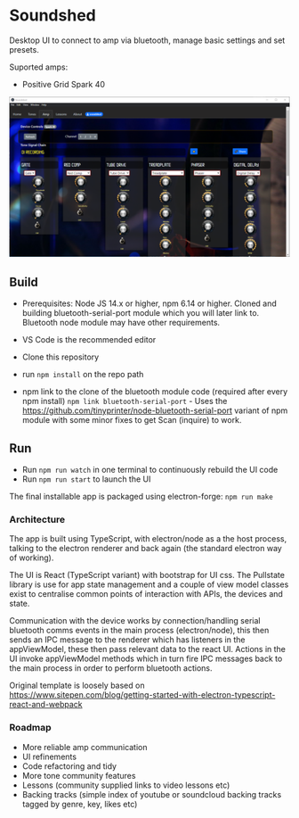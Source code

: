# Soundshed

Desktop UI to connect to amp via bluetooth, manage basic settings and set presets.

Suported amps:
- Positive Grid Spark 40

![](docs/screens/ui.png)

## Build

- Prerequisites: Node JS 14.x or higher, npm 6.14 or higher. Cloned and building bluetooth-serial-port module which you will later link to. Bluetooth node module may have other requirements.
- VS Code is the recommended editor

- Clone this repository
- run `npm install` on the repo path
- npm link to the clone of the bluetooth module code (required after every npm install) `npm link bluetooth-serial-port` - Uses the https://github.com/tinyprinter/node-bluetooth-serial-port variant of npm module with some minor fixes to get Scan (inquire) to work.

## Run
- Run `npm run watch` in one terminal to continuously rebuild the UI code
- Run `npm run start` to launch the UI


The final installable app is packaged using electron-forge:
`npm run make`

### Architecture
The app is built using TypeScript, with electron/node as a the host process, talking to the electron renderer and back again (the standard electron way of working). 

The UI is React (TypeScript variant) with bootstrap for UI css. The Pullstate library is use for app state management and a couple of view model classes exist to centralise common points of interaction with APIs, the devices and state.

Communication with the device works by connection/handling serial bluetooth comms events in the main process (electron/node), this then sends an IPC message to the renderer which has listeners in the appViewModel, these then pass relevant data to the react UI. Actions in the UI invoke appViewModel methods which in turn fire IPC messages back to the main process in order to perform bluetooth actions.

Original template is loosely based on https://www.sitepen.com/blog/getting-started-with-electron-typescript-react-and-webpack

### Roadmap

- More reliable amp communication
- UI refinements
- Code refactoring and tidy
- More tone community features
- Lessons (community supplied links to video lessons etc)
- Backing tracks (simple index of youtube or soundcloud backing tracks tagged by genre, key, likes etc)